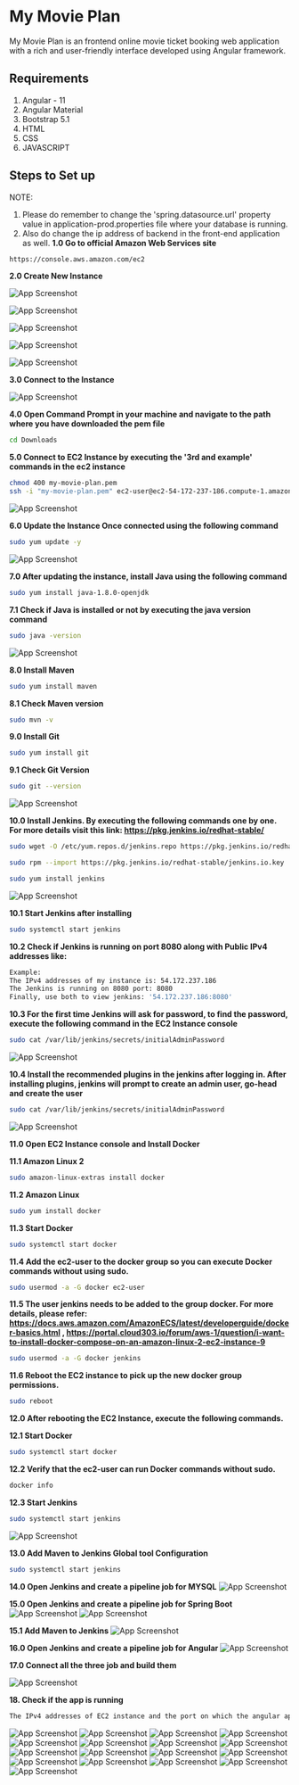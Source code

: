 # My Movie Plan

My Movie Plan is an frontend online movie ticket booking web application with a rich and user-friendly interface developed using Angular framework.

## Requirements

1. Angular - 11
2. Angular Material
3. Bootstrap 5.1
4. HTML
5. CSS
6. JAVASCRIPT

## Steps to Set up

NOTE:

1. Please do remember to change the 'spring.datasource.url' property value in application-prod.properties file where
   your database is running.
2. Also do change the ip address of backend in the front-end application as well. 
**1.0 Go to official Amazon Web Services site**

```bash
https://console.aws.amazon.com/ec2
```

**2.0 Create New Instance**

![App Screenshot](images/1.open-aws-site-select-create-ec2-instance.PNG)

![App Screenshot](images/2.select-linux-2.PNG)

![App Screenshot](images/3.configure-security-group.PNG)

![App Screenshot](images/4.create-new-key-pair-to-connect-to-ec2.PNG)

![App Screenshot](images/5.connect-to-ec2-instance.PNG)

**3.0 Connect to the Instance**

![App Screenshot](images/6.ssh-client-details.PNG)

**4.0 Open Command Prompt in your machine and navigate to the path where you have downloaded the pem file**

```bash
cd Downloads
```

**5.0 Connect to EC2 Instance by executing the '3rd and example' commands in the ec2 instance**

```bash
chmod 400 my-movie-plan.pem
ssh -i "my-movie-plan.pem" ec2-user@ec2-54-172-237-186.compute-1.amazonaws.com
```

![App Screenshot](images/7.connect-to-ec2-using-termial.PNG)

**6.0 Update the Instance Once connected using the following command**

```bash
sudo yum update -y
```

![App Screenshot](images/8.update-ec2-instance.PNG)

**7.0 After updating the instance, install Java using the following command**

```bash
sudo yum install java-1.8.0-openjdk
```

**7.1 Check if Java is installed or not by executing the java version command**

```bash
sudo java -version
```

![App Screenshot](images/10.install-java.PNG)

**8.0 Install Maven**

```bash
sudo yum install maven
```

**8.1 Check Maven version**

```bash
sudo mvn -v
```

**9.0 Install Git**

```bash
sudo yum install git
```

**9.1 Check Git Version**

```bash
sudo git --version
```

![App Screenshot](images/11.install-git-and-maven.PNG)

**10.0 Install Jenkins. By executing the following commands one by one. For more details visit this
link: https://pkg.jenkins.io/redhat-stable/**

```bash
sudo wget -O /etc/yum.repos.d/jenkins.repo https://pkg.jenkins.io/redhat-stable/jenkins.repo
```

```bash
sudo rpm --import https://pkg.jenkins.io/redhat-stable/jenkins.io.key
```

```bash
sudo yum install jenkins
```

![App Screenshot](images/12.install-jenkins.PNG)

**10.1 Start Jenkins after installing**

```bash
sudo systemctl start jenkins
```

**10.2 Check if Jenkins is running on port 8080 along with Public IPv4 addresses like:**

```bash
Example:
The IPv4 addresses of my instance is: 54.172.237.186
The Jenkins is running on 8080 port: 8080
Finally, use both to view jenkins: '54.172.237.186:8080'
```

**10.3 For the first time Jenkins will ask for password, to find the password, execute the following command in the EC2
Instance console**

```bash
sudo cat /var/lib/jenkins/secrets/initialAdminPassword
```

![App Screenshot](images/14.start-jenkins-and-copy-the-password.PNG)

**10.4 Install the recommended plugins in the jenkins after logging in. After installing plugins, jenkins will prompt to
create an admin user, go-head and create the user**

```bash
sudo cat /var/lib/jenkins/secrets/initialAdminPassword
```

![App Screenshot](images/16.install-jenkins-suggested-plugins.PNG)

**11.0 Open EC2 Instance console and Install Docker**

**11.1 Amazon Linux 2**

```bash
sudo amazon-linux-extras install docker
```

**11.2 Amazon Linux**

```bash
sudo yum install docker
```

**11.3 Start Docker**

```bash
sudo systemctl start docker
```

**11.4 Add the ec2-user to the docker group so you can execute Docker commands without using sudo.**

```bash
sudo usermod -a -G docker ec2-user
```

**11.5 The user jenkins needs to be added to the group docker. For more details, please
refer: https://docs.aws.amazon.com/AmazonECS/latest/developerguide/docker-basics.html
, https://portal.cloud303.io/forum/aws-1/question/i-want-to-install-docker-compose-on-an-amazon-linux-2-ec2-instance-9**

```bash
sudo usermod -a -G docker jenkins
```

**11.6 Reboot the EC2 instance to pick up the new docker group permissions.**

```bash
sudo reboot
```

**12.0 After rebooting the EC2 Instance, execute the following commands.**

**12.1 Start Docker**

```bash
sudo systemctl start docker
```

**12.2 Verify that the ec2-user can run Docker commands without sudo.**

```bash
docker info
```

**12.3 Start Jenkins**

```bash
sudo systemctl start jenkins
```

![App Screenshot](images/18.start-docker-and-provide-permissions.PNG)

**13.0 Add Maven to Jenkins Global tool Configuration**

```bash
sudo systemctl start jenkins
```

**14.0 Open Jenkins and create a pipeline job for MYSQL**
![App Screenshot](images/17.create-a-pipe-line-project-for-mysql.PNG)

**15.0 Open Jenkins and create a pipeline job for Spring Boot**
![App Screenshot](images/25.create-backend-pipeline-job.PNG)
![App Screenshot](images/26.backend-job-configuration.PNG)

**15.1 Add Maven to Jenkins**
![App Screenshot](images/30.register-mvn-in-jenkins.PNG)

**16.0 Open Jenkins and create a pipeline job for Angular**
![App Screenshot](images/16.create-a-new-pipeline-job.PNG)

**17.0 Connect all the three job and build them**

![App Screenshot](images/19.jenkins-builds.PNG)

**18. Check if the app is running**

```bash
The IPv4 addresses of EC2 instance and the port on which the angular app is running: http://54.172.237.186:4040/
```

![App Screenshot](images/40.home-page-before-login.PNG)
![App Screenshot](images/41.login-page.PNG)
![App Screenshot](images/42.after-login.PNG)
![App Screenshot](images/43.admin-page.PNG)
![App Screenshot](images/44.profile-page.PNG)
![App Screenshot](images/45.all-movies-page.PNG)
![App Screenshot](images/46.movie-page.PNG)
![App Screenshot](images/47.ticket-booking-page.PNG)
![App Screenshot](images/48.no-of-tickets.PNG)
![App Screenshot](images/50.payment-page.PNG)
![App Screenshot](images/51.add-new-cinema-hall.PNG)
![App Screenshot](images/52.add-new-movie.PNG)
![App Screenshot](images/53.seat-selection.PNG)
![App Screenshot](images/54.booking-confirmation.PNG)
![App Screenshot](images/55.about-us-page.PNG)
![App Screenshot](images/60.front-end-ip-address-setting.PNG)
![App Screenshot](images/65.database-setting-in-backend.PNG)
